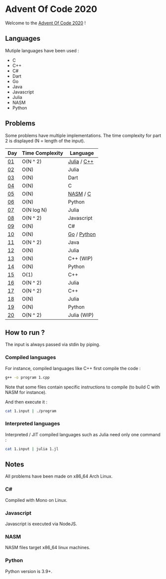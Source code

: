 # Advent Of Code 2020
Welcome to the [Advent Of Code 2020](https://adventofcode.com/) !

## Languages
Mutiple languages have been used :

- C
- C++
- C#
- Dart
- Go
- Java
- Javascript
- Julia
- NASM
- Python

## Problems
Some problems have multiple implementations.
The time complexity for part 2 is displayed (N = length of the input).

| Day | Time Complexity      | Language |
| --- | -------------------- | -------- |
| [01](src/1.jl)     | O(N ^ 2)   | [Julia](src/1.jl) / [C++](src/1.cpp) |
| [02](src/2.jl)     | O(N)       | Julia |
| [03](src/3.dart)   | O(N)       | Dart |
| [04](src/4.c)      | O(N)       | C |
| [05](src/5.c)      | O(N)       | [NASM](src/5.asm) / [C](src/5.c) |
| [06](src/6.py)     | O(N)       | Python |
| [07](src/7.jl)     | O(N log N) | Julia |
| [08](src/8.js)     | O(N ^ 2)   | Javascript |
| [09](src/9.cs)     | O(N)       | C# |
| [10](src/10.go)    | O(N)       | [Go](src/10.go) / [Python](src/10.py) |
| [11](src/11.java)  | O(N ^ 2)   | Java |
| [12](src/12.jl)    | O(N)       | Julia |
| [13](src/13.cpp)   | O(N)       | C++ (WIP) |
| [14](src/14.py)    | O(N)       | Python |
| [15](src/15.cpp)   | O(1)       | C++ |
| [16](src/16.jl)    | O(N ^ 2)   | Julia |
| [17](src/17.cpp)   | O(N ^ 2)   | C++ |
| [18](src/18.jl)    | O(N)       | Julia |
| [19](src/19.py)    | O(N)       | Python |
| [20](src/20.jl)    | O(N ^ 2)   | Julia (WIP) |

## How to run ?
The input is always passed via stdin by piping.

### Compiled languages
For instance, compiled languages like C++ first compile the code :

```sh
g++ -o program 1.cpp
```
Note that some files contain specific instructions to compile (to build C with NASM for instance).

And then execute it :

```sh
cat 1.input | ./program
```

### Interpreted languages
Interpreted / JIT compiled languages such as Julia need only one command :

```sh
cat 1.input | julia 1.jl
```

## Notes
All problems have been made on x86\_64 Arch Linux.

### C#
Compiled with Mono on Linux.

### Javascript
Javascript is executed via NodeJS.

### NASM
NASM files target x86\_64 linux machines.

### Python
Python version is 3.9+.

